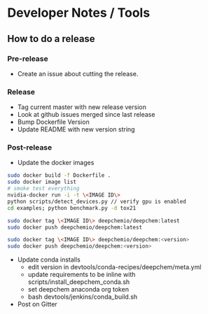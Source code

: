 Developer Notes / Tools
=======================

How to do a release
-------------------

### Pre-release
- Create an issue about cutting the release.

### Release
- Tag current master with new release version
- Look at github issues merged since last release
- Bump Dockerfile Version
- Update README with new version string

### Post-release
- Update the docker images
```bash
sudo docker build -f Dockerfile .
sudo docker image list
# smoke test everything
nvidia-docker run -i -t \<IMAGE ID\>
python scripts/detect_devices.py // verify gpu is enabled
cd examples; python benchmark.py -d tox21

sudo docker tag \<IMAGE ID\> deepchemio/deepchem:latest
sudo docker push deepchemio/deepchem:latest

sudo docker tag \<IMAGE ID\> deepchemio/deepchem:<version>
sudo docker push deepchemio/deepchem:<version>
```
  
- Update conda installs
  - edit version in devtools/conda-recipes/deepchem/meta.yml
  - update requirements to be inline with scripts/install_deepchem_conda.sh
  - set deepchem anaconda org token
  - bash devtools/jenkins/conda_build.sh
- Post on Gitter
